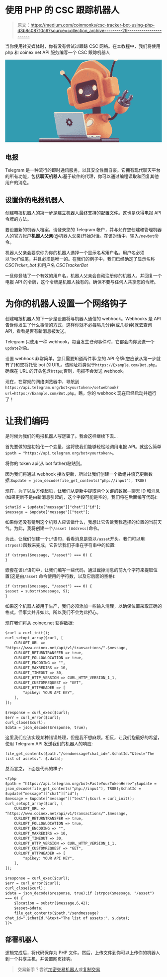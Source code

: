 # 使用 PHP 的 CSC 跟踪机器人

> 原文：<https://medium.com/coinmonks/csc-tracker-bot-using-php-d3b8c08710c9?source=collection_archive---------29----------------------->

当你使用社交媒体时，你有没有尝试过跟踪 CSC 网络。在本教程中，我们将使用 php 和 coinex.net API 服务编写一个 CSC 跟踪机器人

![](img/f1ca77a95c3273468213277dcf45bf7e.png)

## **电报**

Telegram 是一种流行的即时通讯服务，以其安全性而自豪。它拥有现代聊天平台的所有功能，包括**聊天机器人**:基于软件的代理，你可以通过编程读取和回复其他用户的消息。

## 设置你的电报机器人

创建电报机器人的第一步是建立机器人最终支持的配置文件。这也是获得电报 API 令牌的方法。

要设置新的机器人档案，请登录您的 Telegram 帐户，并与允许您创建和管理机器人的官方帐户**机器人父亲**(@机器人父亲)开始对话。在该对话中，输入`/newbot`命令。

机器人父亲会要求你为你的机器人选择一个显示名*和*用户名。用户名必须以“bot”结尾，并且必须是唯一的。在我们的例子中，我们已经确定了显示名称 *CSCTrcker_bot* 和用户名 *CSCTrackerBot*

一旦你登陆了一个有效的用户名，机器人父亲会自动注册你的机器人，并回复一个电报 API 的令牌，这个令牌是机器人独有的。确保不要与任何人共享您的令牌。

# 为你的机器人设置一个网络钩子

创建电报机器人的下一步是设置将与机器人通信的 webhook。Webhooks 是 API 告诉你发生了什么事情的方式，这样你就不必每隔几分钟(或几秒钟)就去查询 API，看看是否有新消息被发送。

Telegram 只使用一种 webhook，每当发生*任何*事件时，它都会向你发送一个`update`对象。

设置 webhook 非常简单。您只需要知道两件事:您的 API 令牌(您应该从第一步就有了)和您将托管 bot 的 URL。该网址将类似于`https://Example.com/Bot.php`。确保在 URL 的开头包含`https`;否则，电报不会发送 webhook。

现在，在常规的网络浏览器中，导航到`https://api.telegram.org/bot<yourtoken>/setwebhook?url=https://Example.com/Bot.php`。瞧，你的 webhook 现在已经启动并运行了！

# 让我们编码

是时候为我们的电报机器人写逻辑了。我会这样继续下去…

首先要做的是初始化一个变量，这将使我们能够轻松地调用电报 API。就这么简单`$path = "https://api.telegram.org/bot<yourtoken>`。

将你的 token api(从 bot father)粘贴到<yourtoken>。</yourtoken>

因为我们将通过 webhook 接收更新，所以让我们创建一个数组并填充更新数据:`$update = json_decode(file_get_contents("php://input"), TRUE)`

现在，为了以后方便起见，让我们从更新中提取两个关键的数据—聊天 ID 和消息(如果更新不是由新消息引起的，这个字段可能是空的，我们将在后面编写代码):

```
$chatId = $update["message"]["chat"]["id"];
$message = $update["message"]["text"];
```

如果你还没有猜到这个机器人应该做什么，我想让它告诉我我选择的位置的当前天气。为此，我将创建一个`/asset [Address]`命令。

为此，让我们创建一个`if`语句，看看消息是否以`/asset`开头。我们可以用`strpos()`函数来完成，它告诉我们子串在字符串中的位置:

```
if (strpos($message, "/asset") === 0) {
}
```

嵌套在该`if`语句中，让我们编写一些代码，通过截掉消息的前九个字符来提取位置(这是由`/asset` 命令使用的字符数，以及它后面的空格):

```
if (strpos($message, "/asset") === 0) {
$asset = substr($message, 9);
}
```

如果这个机器人被用于生产，我们必须添加一些输入清理，以确保位置采取正确的格式。但事实并非如此，所以我们不会为此担心。

现在我们将从 coinex.net 获得数据:

```
$curl = curl_init();
curl_setopt_array($curl, [
	CURLOPT_URL => "https://www.coinex.net/api/v1/transactions/".$message,
	CURLOPT_RETURNTRANSFER => true,
	CURLOPT_FOLLOWLOCATION => true,
	CURLOPT_ENCODING => "",
	CURLOPT_MAXREDIRS => 10,
	CURLOPT_TIMEOUT => 30,
	CURLOPT_HTTP_VERSION => CURL_HTTP_VERSION_1_1,
	CURLOPT_CUSTOMREQUEST => "GET",
	CURLOPT_HTTPHEADER => [
		"apikey: YOUR API KEY",
	],
]);

$response = curl_exec($curl);
$err = curl_error($curl);
curl_close($curl);
$data = json_decode($response, true);
```

这里我们应该实现某种错误处理，但是我不想麻烦。相反，让我们抱最好的希望，使用 Telegram API 发送我们的机器人的响应:

```
file_get_contents($path."/sendmessage?chat_id=".$chatId."&text="The list of assets:". $.data);
```

总而言之，下面是代码的样子:

```
<?php
$path = "https://api.telegram.org/bot<PasteYourTokenHere>";$update = json_decode(file_get_contents("php://input"), TRUE);$chatId = $update["message"]["chat"]["id"];
$message = $update["message"]["text"];$curl = curl_init();
curl_setopt_array($curl, [
	CURLOPT_URL => "https://www.coinex.net/api/v1/transactions/".$message,
	CURLOPT_RETURNTRANSFER => true,
	CURLOPT_FOLLOWLOCATION => true,
	CURLOPT_ENCODING => "",
	CURLOPT_MAXREDIRS => 10,
	CURLOPT_TIMEOUT => 30,
	CURLOPT_HTTP_VERSION => CURL_HTTP_VERSION_1_1,
	CURLOPT_CUSTOMREQUEST => "GET",
	CURLOPT_HTTPHEADER => [
		"apikey: YOUR API KEY",
	],
]);

$response = curl_exec($curl);
$err = curl_error($curl);
curl_close($curl);
$data = json_decode($response, true);if (strpos($message, "/asset") === 0) {
    $location = substr($message,6,42);
    $asset=$data;
    file_get_contents($path."/sendmessage?chat_id=".$chatId."&text="The list of assets:". $.data);
}?>
```

## 部署机器人

逻辑完成后，将代码保存为 PHP 文件。然后，上传文件到你可以上传你的机器人到一个共享主机，并设置网页挂钩。

> 交易新手？尝试[加密交易机器人](/coinmonks/crypto-trading-bot-c2ffce8acb2a)或[复制交易](/coinmonks/top-10-crypto-copy-trading-platforms-for-beginners-d0c37c7d698c)